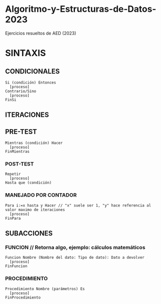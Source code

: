 # Algoritmo-y-Estructuras-de-Datos-2023
Ejercicios resueltos de AED (2023)

# SINTAXIS

## CONDICIONALES
```
Si (condición) Entonces
  [proceso]
Contrario/Sino
  [proceso]
FinSi
```

## ITERACIONES
  ## PRE-TEST
  ```
  Mientras (condición) Hacer
    [proceso]
  FinMientras
  ```
  ### POST-TEST
  ```
  Repetir
    [proceso]
  Hasta que (condición)
  ```
  ### MANEJADO POR CONTADOR
  ```
  Para i:=x hasta y Hacer // "x" suele ser 1, "y" hace referencia al valor maximo de iteraciones
    [proceso]
  FinPara
  ```

## SUBACCIONES
  ### FUNCION // Retorna algo, ejemplo: cálculos matemáticos
  ```
  Funcion Nombre (Nombre del dato: Tipo de dato): Dato a devolver
    [proceso]
  FinFuncion
  ```
  ### PROCEDIMIENTO
  ```
  Procedimiento Nombre (parámetros) Es
    [proceso]
  FinProcedimiento
  ```
  

